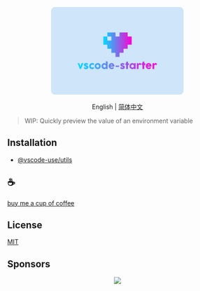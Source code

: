<p align="center">
<img height="200" src="./assets/kv.png" alt="vscode starter">
</p>
<p align="center"> English | <a href="./README_zh.md">简体中文</a></p>

>WIP: Quickly preview the value of an environment variable

## Installation

- [@vscode-use/utils](https://github.com/vscode-use/utils)

## :coffee:

[buy me a cup of coffee](https://github.com/Simon-He95/sponsor)

## License

[MIT](./license)

## Sponsors

<p align="center">
  <a href="https://cdn.jsdelivr.net/gh/Simon-He95/sponsor/sponsors.svg">
    <img src="https://cdn.jsdelivr.net/gh/Simon-He95/sponsor/sponsors.png"/>
  </a>
</p>
